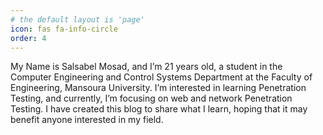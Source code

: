 ```yaml
---
# the default layout is 'page'
icon: fas fa-info-circle
order: 4
---
```

<!---
your comment goes here
and here
-->
My Name is Salsabel Mosad, and I’m 21 years old, a student in the
Computer Engineering and Control Systems Department at the Faculty of
Engineering, Mansoura University. I’m interested in learning Penetration
Testing, and currently, I’m focusing on web and network Penetration
Testing. I have created this blog to share what I learn, hoping that it
may benefit anyone interested in my field.
